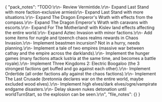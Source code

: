 {
  "pack_notes": "TODO:\r\n- Review Vermintide.\r\n- Expand Last Stand with more faction-exclusive armies\r\n- Expand Last Stand with more situations.\r\n- Expand The Dragon Emperor's Wrath with effects from the compass.\r\n- Expand The Dragon Emperor's Wrath with caravans with escorts.\r\n- Expand For The Motherland! with Kislev land effects affecting the entire world.\r\n- Expand Aztec Invasion with minor factions.\r\n- Add some items for nurgle and tzeench chaos realms rewards in Chaos Invasion.\r\n- Implement beastmen incursion? Not in a hurry, needs planning.\r\n- Implement a tale of two empires (massive war between cathay and the empire across the darklands).\r\n- Implement the hunger games (many factions attack lustria at the same time, and becomes a battle royale).\r\n- Implement Three Kingdoms 2: Electric Boogaloo (the 3 strongest factions get buffed and go against each other).\r\n- Implement Ordertide (all order factions ally against the chaos factions).\r\n- Implement The Last Crusade (bretonnia declares war on the entire world, maybe excluded wood elves).\r\n- Implement high elves/dark elves/ogre/vampirate endgame disasters.\r\n- Delay skaven nukes detonation until worldTurnStart, so the explosion can be seen.\r\n",
  "file_notes": {}
}
